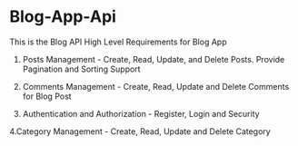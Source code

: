 # Blog-App-Api
This is the Blog API
High Level Requirements for Blog App

1. Posts Management - Create, Read, Update, and Delete
Posts. Provide Pagination and Sorting Support

2. Comments Management - Create, Read, Update and
Delete Comments for Blog Post

3. Authentication and Authorization - Register, Login and
Security

4.Category Management - Create, Read, Update and
Delete Category
